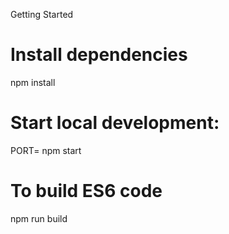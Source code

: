 
Getting Started
# Install dependencies
npm install

# Start local development:
PORT=<Port number> npm start

# To build ES6 code
npm run build

